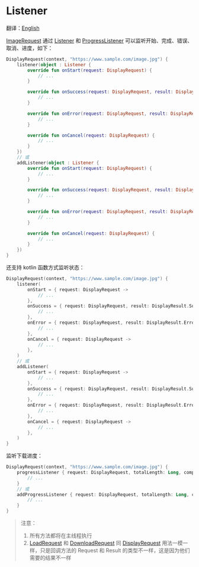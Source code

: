 # Listener

翻译：[English](listener.md)

[ImageRequest] 通过 [Listener] 和 [ProgressListener] 可以监听开始、完成、错误、取消、进度，如下：

```kotlin
DisplayRequest(context, "https://www.sample.com/image.jpg") {
    listener(object : Listener {
        override fun onStart(request: DisplayRequest) {
            // ...
        }

        override fun onSuccess(request: DisplayRequest, result: DisplayResult.Success) {
            // ...
        }

        override fun onError(request: DisplayRequest, result: DisplayResult.Error) {
            // ...
        }

        override fun onCancel(request: DisplayRequest) {
            // ...
        }
    })
    // 或 
    addListener(object : Listener {
        override fun onStart(request: DisplayRequest) {
            // ...
        }

        override fun onSuccess(request: DisplayRequest, result: DisplayResult.Success) {
            // ...
        }

        override fun onError(request: DisplayRequest, result: DisplayResult.Error) {
            // ...
        }

        override fun onCancel(request: DisplayRequest) {
            // ...
        }
    })
}
```

还支持 kotlin 函数方式监听状态：

```kotlin
DisplayRequest(context, "https://www.sample.com/image.jpg") {
    listener(
        onStart = { request: DisplayRequest ->
            // ...
        },
        onSuccess = { request: DisplayRequest, result: DisplayResult.Success ->
            // ...
        },
        onError = { request: DisplayRequest, result: DisplayResult.Error ->
            // ...
        },
        onCancel = { request: DisplayRequest ->
            // ...
        },
    )
    // 或 
    addListener(
        onStart = { request: DisplayRequest ->
            // ...
        },
        onSuccess = { request: DisplayRequest, result: DisplayResult.Success ->
            // ...
        },
        onError = { request: DisplayRequest, result: DisplayResult.Error ->
            // ...
        },
        onCancel = { request: DisplayRequest ->
            // ...
        },
    )
}
```

监听下载进度：

```kotlin
DisplayRequest(context, "https://www.sample.com/image.jpg") {
    progressListener { request: DisplayRequest, totalLength: Long, completedLength: Long ->
        // ...
    }
    // 或 
    addProgressListener { request: DisplayRequest, totalLength: Long, completedLength: Long ->
        // ...
    }
}
```

> 注意：
> 1. 所有方法都将在主线程执行
> 2. [LoadRequest] 和 [DownloadRequest] 同 [DisplayRequest] 用法一模一样，只是回调方法的 Request 和
     Result 的类型不一样，这是因为他们需要的结果不一样


[ImageRequest]: ../../sketch-core/src/main/kotlin/com/github/panpf/sketch/request/ImageRequest.kt

[LoadRequest]: ../../sketch-core/src/main/kotlin/com/github/panpf/sketch/request/LoadRequest.kt

[DownloadRequest]: ../../sketch-core/src/main/kotlin/com/github/panpf/sketch/request/DownloadRequest.kt

[DisplayRequest]: ../../sketch-core/src/main/kotlin/com/github/panpf/sketch/request/DisplayRequest.kt

[Listener]: ../../sketch-core/src/main/kotlin/com/github/panpf/sketch/request/Listener.kt

[ProgressListener]: ../../sketch-core/src/main/kotlin/com/github/panpf/sketch/request/ProgressListener.kt